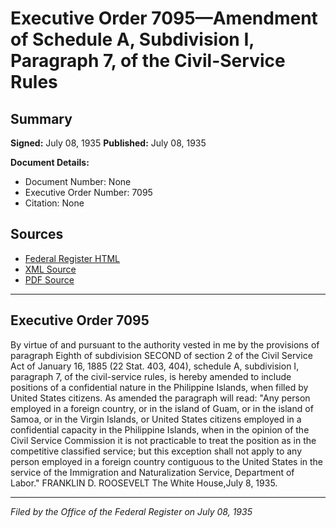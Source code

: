 # Executive Order 7095—Amendment of Schedule A, Subdivision I, Paragraph 7, of the Civil-Service Rules

## Summary

**Signed:** July 08, 1935
**Published:** July 08, 1935

**Document Details:**
- Document Number: None
- Executive Order Number: 7095
- Citation: None

## Sources
- [Federal Register HTML](https://www.presidency.ucsb.edu/documents/executive-order-7095-amendment-schedule-subdivision-i-paragraph-7-the-civil-service-rules)
- [XML Source](None)
- [PDF Source](None)

---

## Executive Order 7095

By virtue of and pursuant to the authority vested in me by the provisions of paragraph Eighth of subdivision SECOND of section 2 of the Civil Service Act of January 16, 1885 (22 Stat. 403, 404), schedule A, subdivision I, paragraph 7, of the civil-service rules, is hereby amended to include positions of a confidential nature in the Philippine Islands, when filled by United States citizens. As amended the paragraph will read:
"Any person employed in a foreign country, or in the island of Guam, or in the island of Samoa, or in the Virgin Islands, or United States citizens employed in a confidential capacity in the Philippine Islands, when in the opinion of the Civil Service Commission it is not practicable to treat the position as in the competitive classified service; but this exception shall not apply to any person employed in a foreign country contiguous to the United States in the service of the Immigration and Naturalization Service, Department of Labor."
FRANKLIN D. ROOSEVELT
The White House,July 8, 1935.

---

*Filed by the Office of the Federal Register on July 08, 1935*
